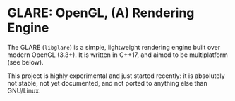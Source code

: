 # GLARE: OpenGL, (A) Rendering Engine #

The GLARE (`libglare`) is a simple, lightweight rendering engine built over
modern OpenGL (3.3+). It is written in C++17, and aimed to be multiplatform
(see below).

This project is highly experimental and just started recently: it is absolutely
not stable, not yet documented, and not ported to anything else than GNU/Linux.
